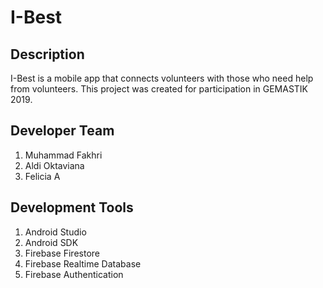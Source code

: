 # I-Best

## Description
I-Best is a mobile app that connects volunteers with those who need help from volunteers. This project was created for participation in GEMASTIK 2019.

## Developer Team
1. Muhammad Fakhri
2. Aldi Oktaviana
3. Felicia A

## Development Tools
1. Android Studio
2. Android SDK
3. Firebase Firestore
4. Firebase Realtime Database
5. Firebase Authentication
